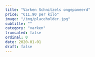 ```yaml
---
title: "Varken Schnitzels ongepaneerd"
price: "€11.90 per kilo"
image: "/img/placeholder.jpg"
subtitle: ""
category: "varken"
truncated: false
ordinal: 0
date: 2020-01-01
draft: false
---
```

